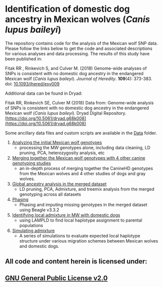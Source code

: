 # Identification of domestic dog ancestry in Mexican wolves (*Canis lupus baileyi*)
The repository contains code for the analysis of the Mexican wolf SNP data.  Please follow the links below to get the code and associated descriptions for various analyses and data processing.  The results of this study have been published in:  

Fitak RR , Rinkevich S, and Culver M. (2018) Genome-wide analyses of SNPs is consistent with no domestic dog ancestry in the endangered Mexican wolf (*Canis lupus baileyi*). *Journal of Heredity*. **109**(4): 373-383. doi: [10.1093/jhered/esy009](https://doi.org/10.1093/jhered/esy009)  

Additional data can be found in Dryad:  

Fitak RR, Rinkevich SE, Culver M (2018) Data from: Genome-wide analysis of SNPs is consistent with no domestic dog ancestry in the endangered Mexican wolf (*Canis lupus baileyi*). Dryad Digital Repository. [https://doi.org/10.5061/dryad.g68k008](https://doi.org/10.5061/dryad.g68k008)  

Some ancillary data files and custom scripts are available in the [Data](./Data) folder.

1. [Analyzing the initial Mexican wolf genotypes](./MW-data-processing.md)
    - processing the MW genotypes alone, including data cleaning, LD pruning, PCA, heterozygosity analysis, etc
2. [Merging together the Mexican wolf genotypes with 4 other canine genotyping studies](./data-prep.md)
    - an in-depth process of merging together the CanineHD genotypes from the Mexican wolves and 4 other studies of dogs and gray wolves.
3. [Global ancestry analysis in the merged dataset](./global.md)
    - LD pruning, PCA, Admixture, and treemix analysis from the merged genotyping across all datasets
4.  [Phasing](./phasing.md)
    - Phasing and imputing missing genotypes in the merged dataset using Beagle v3.3.2
5.  [Identifying local admixture in MW with domestic dogs](./Lamp-ld.md)
    - using LAMPLD to find local haplotype assignment to parental populations
6.  [Simulating admixture](./simulations.md)
    - A series of simulations to evaluate expected local haplotype structure under various migration schemes between Mexican wolves and domestic dogs.

## All code and content herein is licensed under:
## [GNU General Public License v2.0](./LICENSE)
